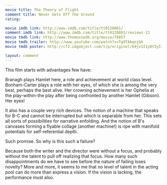 ```yaml
---
movie title: The Theory of Flight
comment title: Never Gets Off the Ground
rating: 

movie imdb link: http://www.imdb.com/title/tt0120861/
comment imdb link: http://www.imdb.com/title/tt0120861/reviews-13
movie tmdb link: http://www.themoviedb.org/movie/76857
movie tmdb trailer: http://www.youtube.com/watch?v=Tg9TAbqnjGk
movie tmdb poster: http://cf2.imgobject.com/t/p/original/b9jv1I1y8t5yI1D2aUJm22hURx0.jpg

layout: comment
---
```


This film starts with advantages few have:

Branagh plays Hamlet here, a role and achievement at world class level. Bonham-Carter plays a role with her eyes, of which she is among the very best, perhaps the best alive. Her crowning achievement is her Ophelia at the play-within-the play after being confronted by another Hamlet (Gibson). Her eyes!

It also has a couple very rich devices. The notion of a machine that speaks for B-C and cannot be interrupted but which is separable from her. This sets all sorts of possibilities for narrative enfolding. And the notion of B's canvases forming a flyable collage (another machine!) is ripe with manifold potentials for self-referential depth.

Such promise. So why is this such a failure?

Because both the writer and the director were without a focus, and probably without the talent to pull off realizing that focus. How many such disappointments do we have to see before the nature of failing loses novelty? More and more, it seems to me that no level of talent in the acting pool can do more than express a vision. If the vision is lacking, the performance must also.